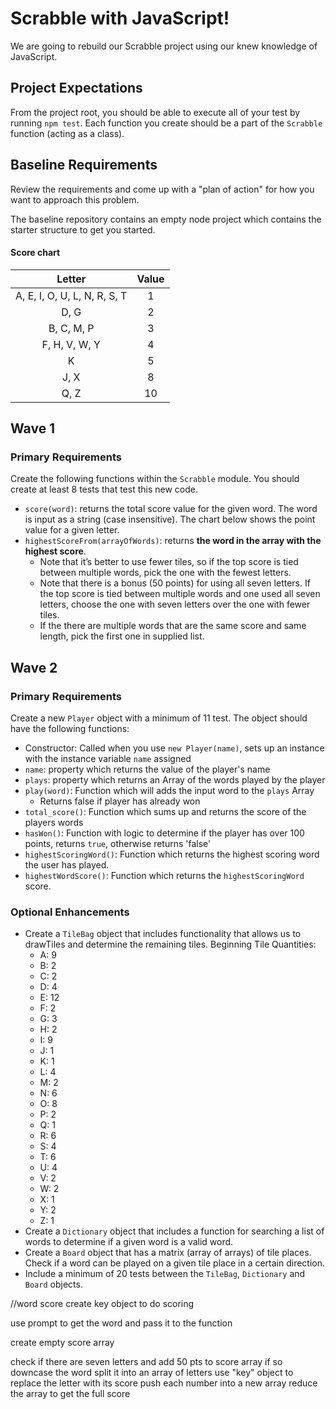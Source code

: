 # Scrabble with JavaScript!
We are going to rebuild our Scrabble project using our knew knowledge of JavaScript.

## Project Expectations

From the project root, you should be able to execute all of your test by running `npm test`. Each function you create should be a part of the `Scrabble` function (acting as a class).

## Baseline Requirements
Review the requirements and come up with a "plan of action" for how you want to approach this problem.

The baseline repository contains an empty node project which contains the starter structure to get you started.

#### Score chart

|Letter                        | Value|
|:----------------------------:|:----:|
|A, E, I, O, U, L, N, R, S, T  |   1  |
|D, G                          |   2  |
|B, C, M, P                    |   3  |
|F, H, V, W, Y                 |   4  |
|K                             |   5  |
|J, X                          |   8  |
|Q, Z                          |   10 |


## Wave 1

### Primary Requirements
Create the following functions within the `Scrabble` module. You should create at least 8 tests that test this new code.
- `score(word)`: returns the total score value for the given word. The word is input as a string (case insensitive). The chart below shows the point value for a given letter.
- `highestScoreFrom(arrayOfWords)`: returns **the word in the array with the highest score**.
    - Note that it’s better to use fewer tiles, so if the top score is tied between multiple words, pick the one with the fewest letters.
    - Note that there is a bonus (50 points) for using all seven letters. If the top score is tied between multiple words and one used all seven letters, choose the one with seven letters over the one with fewer tiles.
    - If the there are multiple words that are the same score and same length, pick the first one in supplied list.



## Wave 2

### Primary Requirements
Create a new `Player` object with a minimum of 11 test. The object should have the following functions:

- Constructor: Called when you use `new Player(name)`, sets up an instance with the instance variable `name` assigned
- `name`: property which returns the value of the player's name
- `plays`: property which returns an Array of the words played by the player
- `play(word)`: Function which will adds the input word to the `plays` Array
    - Returns false if player has already won
- `total_score()`: Function which sums up and returns the score of the players words
- `hasWon()`: Function with logic to determine if the player has over 100 points, returns `true`, otherwise returns 'false'
- `highestScoringWord()`: Function which returns the highest scoring word the user has played.
- `highestWordScore()`: Function which returns the `highestScoringWord` score.

### Optional Enhancements
- Create a `TileBag` object that includes functionality that allows us to drawTiles and determine the remaining tiles.
Beginning Tile Quantities:
  - A: 9
  - B: 2
  - C: 2
  - D: 4
  - E: 12
  - F: 2
  - G: 3
  - H: 2
  - I: 9
  - J: 1
  - K: 1
  - L: 4
  - M: 2
  - N: 6
  - O: 8
  - P: 2
  - Q: 1
  - R: 6
  - S: 4
  - T: 6
  - U: 4
  - V: 2
  - W: 2
  - X: 1
  - Y: 2
  - Z: 1
- Create a `Dictionary` object that includes a function for searching a list of words to determine if a given word is a valid word.
- Create a `Board` object that has a matrix (array of arrays) of tile places. Check if a word can be played on a given tile place in a certain direction.
- Include a minimum of 20 tests between the `TileBag`, `Dictionary` and `Board` objects.


//word score
create key object to do scoring

use prompt to get the word and pass it to the function

create empty score array

check if there are seven letters and add 50 pts to score array if so
downcase the word
split it into an array of letters
use "key" object to replace the letter with its score
push each number into a new array
reduce the array to get the full score
